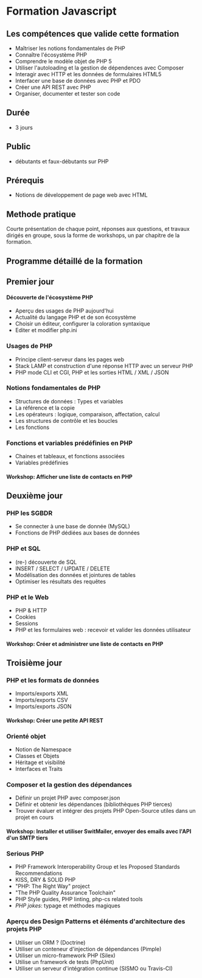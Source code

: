 # Formation Javascript

## Les compétences que valide cette formation

- Maîtriser les notions fondamentales de PHP
- Connaître l'écosystème PHP
- Comprendre le modèle objet de PHP 5
- Utiliser l'autoloading et la gestion de dépendences avec Composer
- Interagir avec HTTP et les données de formulaires HTML5
- Interfacer une base de données avec PHP et PDO
- Créer une API REST avec PHP
- Organiser, documenter et tester son code


## Durée

- 3 jours

## Public

- débutants et faux-débutants sur PHP

## Prérequis

- Notions de développement de page web avec HTML

## Methode pratique

Courte présentation de chaque point, réponses aux questions, et travaux dirigés en groupe, sous la forme de workshops, un par chapitre de la formation.

## Programme détaillé de la formation

## Premier jour

#### Découverte de l'écosystème PHP

- Aperçu des usages de PHP aujourd'hui
- Actualité du langage PHP et de son écosystème
- Choisir un éditeur, configurer la coloration syntaxique
- Editer et modifier php.ini 

### Usages de PHP

- Principe client-serveur dans les pages web
- Stack LAMP et construction d'une réponse HTTP avec un serveur PHP
- PHP mode CLI et CGI, PHP et les sorties HTML / XML / JSON

### Notions fondamentales de PHP

- Structures de données : Types et variables
- La référence et la copie
- Les opérateurs : logique, comparaison, affectation, calcul
- Les structures de contrôle et les boucles
- Les fonctions

### Fonctions et variables prédéfinies en PHP 

- Chaines et tableaux, et fonctions associées
- Variables prédéfinies

#### Workshop: Afficher une liste de contacts en PHP

## Deuxième jour

### PHP les SGBDR

- Se connecter à une base de donnée (MySQL)
- Fonctions de PHP dédiées aux bases de données

### PHP et SQL
- (re-) découverte de SQL
- INSERT / SELECT / UPDATE / DELETE
- Modélisation des données et jointures de tables
- Optimiser les résultats des requêtes

### PHP et le Web

- PHP & HTTP
- Cookies
- Sessions
- PHP et les formulaires web : recevoir et valider les données utilisateur

#### Workshop: Créer et administrer une liste de contacts en PHP

## Troisième jour

### PHP et les formats de données

- Imports/exports XML
- Imports/exports CSV
- Imports/exports JSON

#### Workshop: Créer une petite API REST

### Orienté objet

- Notion de Namespace
- Classes et Objets
- Héritage et visibilité
- Interfaces et Traits

### Composer et la gestion des dépendances

- Définir un projet PHP avec composer.json
- Définir et obtenir les dépendances (bibliothèques PHP tierces)
- Trouver évaluer et intégrer des projets PHP Open-Source utiles dans un projet en cours 

#### Workshop: Installer et utiliser SwitMailer, envoyer des emails avec l'API d'un SMTP tiers

### Serious PHP

- PHP Framework Interoperability Group et les Proposed Standards Recommendations
- KISS, DRY & SOLID PHP
- "PHP: The Right Way" project
- "The PHP Quality Assurance Toolchain"
- PHP Style guides, PHP linting, php-cs related tools
- _PHP jokes_: typage et méthodes magiques

### Aperçu des Design Patterns et éléments d'architecture des projets PHP

- Utiliser un ORM ? (Doctrine)
- Utiliser un conteneur d'injection de dépendances (Pimple)
- Utiliser un micro-framework PHP (Silex)
- Utilise un framework de tests (PhpUnit)
- Utiliser un serveur d'intégration continue (SISMO ou Travis-CI)
